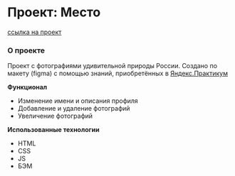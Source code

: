 # Проект: Место 
[ссылка на проект](https://zabolotskiyav.github.io/mesto/)

### О проекте

Проект с фотографиями удивительной природы России. Создано по макету (figma) с помощью знаний, приобретённых в [Яндекс.Практикум](https://praktikum.yandex.ru)

**Функционал**
* Изменение имени и описания профиля
* Добавление и удаление фотографий
* Увеличение фотографий

**Использованные технологии**
* HTML
* CSS
* JS
* БЭМ
